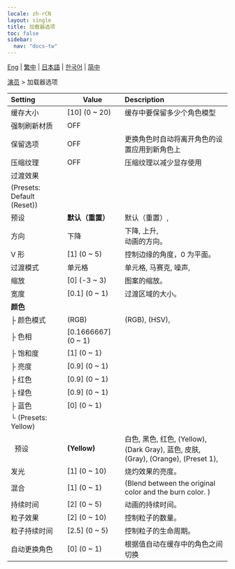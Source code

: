 ```yaml
---
locale: zh-rCN
layout: single
title: 加载器选项
toc: false
sidebar:
  nav: "docs-tw"
---
```

[Eng](/dancexr/menu/2025.4/actors/loader_options) | [繁中](/tw/dancexr/menu/2025.4/actors/loader_options) | [日本語](/jp/dancexr/menu/2025.4/actors/loader_options) | [한국어](/kr/dancexr/menu/2025.4/actors/loader_options) | [简中](/zh/dancexr/menu/2025.4/actors/loader_options)

[演员](../menu#演员) > 加载器选项



| Setting | Value | Description |
| :--- | --- | :--- |
| 缓存大小 | [10] (0 ~ 20) | 缓存中要保留多少个角色模型
| 强制刷新材质 | OFF | 
| 保留选项 | OFF | 更换角色时自动将离开角色的设置应用到新角色上
| 压缩纹理 | OFF | 压缩纹理以减少显存使用
| 过渡效果 || 
| (Presets: Default (Reset)) || 
| 预设 | **默认（重置）** | 默认（重置）,  |
| 方向 | 下降 | 下降, 上升, <br/>动画的方向。
| V 形 | [1] (0 ~ 5) | 控制边缘的角度，0 为平面。
| 过渡模式 | 单元格 | 单元格, 马赛克, 噪声, 
| 缩放 | [0] (-3 ~ 3) | 图案的缩放。
| 宽度 | [0.1] (0 ~ 1) | 过渡区域的大小。
| **颜色** | | 
| ├&nbsp;颜色模式 | (RGB) | (RGB), (HSV), 
| ├&nbsp;色相 | [0.1666667] (0 ~ 1) | 
| ├&nbsp;饱和度 | [1] (0 ~ 1) | 
| ├&nbsp;亮度 | [0.9] (0 ~ 1) | 
| ├&nbsp;红色 | [0.9] (0 ~ 1) | 
| ├&nbsp;绿色 | [0.9] (0 ~ 1) | 
| ├&nbsp;蓝色 | [0] (0 ~ 1) | 
| └&nbsp;(Presets: Yellow) || 
| &nbsp;&nbsp;预设 | **(Yellow)** | 白色, 黑色, 红色, (Yellow), (Dark Gray), 蓝色, 皮肤, (Gray), (Orange), (Preset 1),  |
| 发光 | [1] (0 ~ 10) | 烧灼效果的亮度。
| 混合 | [1] (0 ~ 1) | (Blend between the original color and the burn color. )
| 持续时间 | [2] (0 ~ 5) | 动画的持续时间。
| 粒子效果 | [2] (0 ~ 10) | 控制粒子的数量。
| 粒子持续时间 | [2.5] (0 ~ 5) | 控制粒子的生命周期。
| 自动更换角色 | [0] (0 ~ 1) | 根据值自动在缓存中的角色之间切换
